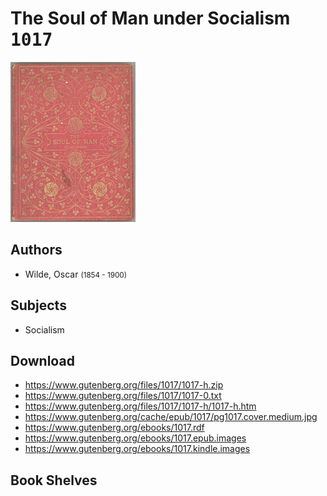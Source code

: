 # The Soul of Man under Socialism <kbd>1017</kbd>

![](./cover.medium.jpg "")

## Authors


 - Wilde, Oscar <small>(1854 - 1900)</small>

## Subjects


 - Socialism

## Download


 - https://www.gutenberg.org/files/1017/1017-h.zip
 - https://www.gutenberg.org/files/1017/1017-0.txt
 - https://www.gutenberg.org/files/1017/1017-h/1017-h.htm
 - https://www.gutenberg.org/cache/epub/1017/pg1017.cover.medium.jpg
 - https://www.gutenberg.org/ebooks/1017.rdf
 - https://www.gutenberg.org/ebooks/1017.epub.images
 - https://www.gutenberg.org/ebooks/1017.kindle.images

## Book Shelves


